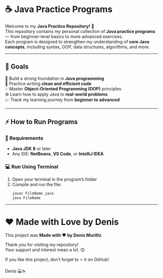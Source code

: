 # ☕ Java Practice Programs

Welcome to my **Java Practice Repository!** 🎉  
This repository contains my personal collection of **Java practice programs** — from beginner-level basics to more advanced exercises.  
Each program is designed to strengthen my understanding of **core Java concepts**, including syntax, OOP, data structures, algorithms, and more.

---

## 🚀 Goals

🎯 Build a strong foundation in **Java programming**  
🧩 Practice writing **clean and efficient code**  
💡 Master **Object-Oriented Programming (OOP)** principles  
⚙️ Learn how to apply Java to **real-world problems**  
📈 Track my learning journey from **beginner to advanced**

---

## ⚡ How to Run Programs

### 🧰 Requirements
- **Java JDK 8** or later  
- Any IDE: **NetBeans**, **VS Code**, or **IntelliJ IDEA**

### 💻 Run Using Terminal
1. Open your terminal in the program’s folder  
2. Compile and run the file:
   ```bash
   javac FileName.java
   java FileName

---

# ❤️ Made with Love by Denis

This project was **Made with ❤️ by Denis Murithi**.

Thank you for visiting my repository!  
Your support and interest mean a lot. 😊

If you like this project, don’t forget to ⭐ it on GitHub!

 Denis 💻☕
